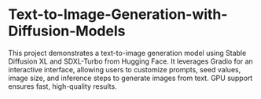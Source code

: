 # Text-to-Image-Generation-with-Diffusion-Models
This project demonstrates a text-to-image generation model using Stable Diffusion XL and SDXL-Turbo from Hugging Face. It leverages Gradio for an interactive interface, allowing users to customize prompts, seed values, image size, and inference steps to generate images from text. GPU support ensures fast, high-quality results.
